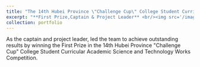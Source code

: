 ```yaml
---
title: "The 14th Hubei Province \"Challenge Cup\" College Student Curricular Academic Science and Technology Works Competition"
excerpt: "**First Prize,Captain & Project Leader** <br/><img src='/images/tzbshengsai.png'>"
collection: portfolio
---
```


As the captain and project leader, led the team to achieve outstanding results by winning the First Prize in the 14th Hubei Province "Challenge Cup" College Student Curricular Academic Science and Technology Works Competition.
